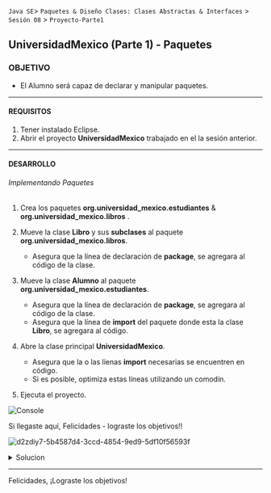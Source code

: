 
`Java SE`> `Paquetes & Diseño Clases: Clases Abstractas & Interfaces` > `Sesión 08` > `Proyecto-Parte1`

## UniversidadMexico (Parte 1) - Paquetes

### OBJETIVO

- El Alumno será capaz de declarar y manipular paquetes.

<hr>

#### REQUISITOS

1. Tener instalado Eclipse.
3. Abrir el proyecto <b>UniversidadMexico</b> trabajado en el la sesión anterior.

<hr>

#### DESARROLLO
   
###### Implementando Paquetes

1. Crea los paquetes <b>org.universidad_mexico.estudiantes</b> & <b>org.universidad_mexico.libros</b> .
2. Mueve la clase <b>Libro</b> y sus <b>subclases</b> al paquete <b>org.universidad_mexico.libros</b>. 
   - Asegura que la línea de declaración de <b>package</b>, se agregara al código de la clase.
3. Mueve la clase <b>Alumno</b> al paquete <b>org.universidad_mexico.estudiantes</b>. 
   - Asegura que la línea de declaración de <b>package</b>, se agregara al código de la clase.
   - Asegura que la línea de <b>import</b> del paquete donde esta la clase <b>Libro</b>, se agregara al código.
4. Abre la clase principal <b>UniversidadMexico</b>.
   - Asegura que la o las líenas <b>import</b> necesarias se encuentren en código.
   - Si es posible, optimiza estas líneas utilizando un comodín.
   
5. Ejecuta el proyecto.

![Console](https://user-images.githubusercontent.com/56565204/68262144-ff868b00-0007-11ea-91a3-04b0bb733a57.png)

Si llegaste aquí, Felicidades - lograste los objetivos!!

![d2zdiy7-5b4587d4-3ccd-4854-9ed9-5df10f56593f](https://user-images.githubusercontent.com/56565204/67228451-e625f200-f3fe-11e9-99ce-ad733b945ebd.png)

<details>
	<summary>Solucion</summary>
	<p> 1. Crear paquetes en el proyecto<b>org.universidad_mexico.estudiantes</b> & <b>org.universidad_mexico.libros</b>
	<p> 2. Moviendo las clases a los paquetes adecuados. 
          <b>Libro</b> al paquete <b>org.universidad_mexico.libros</b>
          <b>Libro</b> al paquete <b>org.universidad_mexico.libros</b>
	<p> 4. Ejecuta el proyecto</p>
</details> 

<hr>

Felicidades, ¡Lograste los objetivos!
